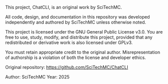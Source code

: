 This project, ChatCLI, is an original work by SciTechMC.

All code, design, and documentation in this repository was developed independently and authored by SciTechMC unless otherwise noted.

This project is licensed under the GNU General Public License v3.0. You are free to use, study, modify, and distribute this project, provided that any redistributed or derivative work is also licensed under GPLv3.

You must retain appropriate credit to the original author. Misrepresentation of authorship is a violation of both the license and developer ethics.

Original repository: https://github.com/SciTechMC/ChatCLI

Author: SciTechMC Year: 2025
